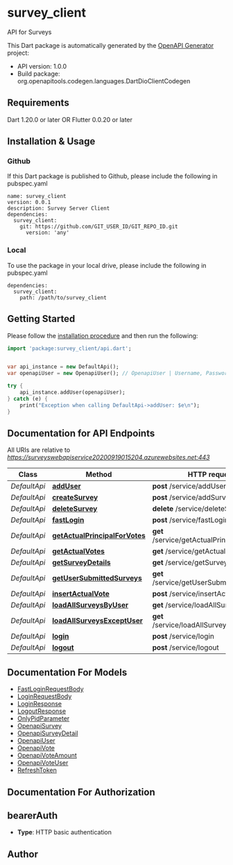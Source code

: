 # survey_client
API for Surveys

This Dart package is automatically generated by the [OpenAPI Generator](https://openapi-generator.tech) project:

- API version: 1.0.0
- Build package: org.openapitools.codegen.languages.DartDioClientCodegen

## Requirements

Dart 1.20.0 or later OR Flutter 0.0.20 or later

## Installation & Usage

### Github
If this Dart package is published to Github, please include the following in pubspec.yaml
```
name: survey_client
version: 0.0.1
description: Survey Server Client
dependencies:
  survey_client:
    git: https://github.com/GIT_USER_ID/GIT_REPO_ID.git
      version: 'any'
```

### Local
To use the package in your local drive, please include the following in pubspec.yaml
```
dependencies:
  survey_client:
    path: /path/to/survey_client
```

## Getting Started

Please follow the [installation procedure](#installation--usage) and then run the following:

```dart
import 'package:survey_client/api.dart';


var api_instance = new DefaultApi();
var openapiUser = new OpenapiUser(); // OpenapiUser | Username, Password and RoleID

try {
    api_instance.addUser(openapiUser);
} catch (e) {
    print("Exception when calling DefaultApi->addUser: $e\n");
}

```

## Documentation for API Endpoints

All URIs are relative to *https://surveyswebapiservice20200919015204.azurewebsites.net:443*

Class | Method | HTTP request | Description
------------ | ------------- | ------------- | -------------
*DefaultApi* | [**addUser**](doc\/DefaultApi.md#adduser) | **post** /service/addUser | 
*DefaultApi* | [**createSurvey**](doc\/DefaultApi.md#createsurvey) | **post** /service/addSurveyEntity | 
*DefaultApi* | [**deleteSurvey**](doc\/DefaultApi.md#deletesurvey) | **delete** /service/deleteSurvey | 
*DefaultApi* | [**fastLogin**](doc\/DefaultApi.md#fastlogin) | **post** /service/fastLogin | 
*DefaultApi* | [**getActualPrincipalForVotes**](doc\/DefaultApi.md#getactualprincipalforvotes) | **get** /service/getActualPrincipalForVotes | 
*DefaultApi* | [**getActualVotes**](doc\/DefaultApi.md#getactualvotes) | **get** /service/getActualVotes | 
*DefaultApi* | [**getSurveyDetails**](doc\/DefaultApi.md#getsurveydetails) | **get** /service/getSurveyDetails | 
*DefaultApi* | [**getUserSubmittedSurveys**](doc\/DefaultApi.md#getusersubmittedsurveys) | **get** /service/getUserSubmittedSurveys | 
*DefaultApi* | [**insertActualVote**](doc\/DefaultApi.md#insertactualvote) | **post** /service/insertActualVote | 
*DefaultApi* | [**loadAllSurveysByUser**](doc\/DefaultApi.md#loadallsurveysbyuser) | **get** /service/loadAllSurveysByUser | 
*DefaultApi* | [**loadAllSurveysExceptUser**](doc\/DefaultApi.md#loadallsurveysexceptuser) | **get** /service/loadAllSurveysExceptUser | 
*DefaultApi* | [**login**](doc\/DefaultApi.md#login) | **post** /service/login | 
*DefaultApi* | [**logout**](doc\/DefaultApi.md#logout) | **post** /service/logout | 


## Documentation For Models

 - [FastLoginRequestBody](doc\/FastLoginRequestBody.md)
 - [LoginRequestBody](doc\/LoginRequestBody.md)
 - [LoginResponse](doc\/LoginResponse.md)
 - [LogoutResponse](doc\/LogoutResponse.md)
 - [OnlyPidParameter](doc\/OnlyPidParameter.md)
 - [OpenapiSurvey](doc\/OpenapiSurvey.md)
 - [OpenapiSurveyDetail](doc\/OpenapiSurveyDetail.md)
 - [OpenapiUser](doc\/OpenapiUser.md)
 - [OpenapiVote](doc\/OpenapiVote.md)
 - [OpenapiVoteAmount](doc\/OpenapiVoteAmount.md)
 - [OpenapiVoteUser](doc\/OpenapiVoteUser.md)
 - [RefreshToken](doc\/RefreshToken.md)


## Documentation For Authorization


## bearerAuth

- **Type**: HTTP basic authentication


## Author




